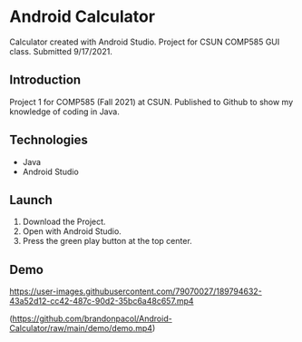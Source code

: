 # Android Calculator
Calculator created with Android Studio. Project for CSUN COMP585 GUI class. Submitted 9/17/2021.

## Introduction
Project 1 for COMP585 (Fall 2021) at CSUN. Published to Github to show my knowledge of coding in Java.

## Technologies
- Java
- Android Studio

## Launch
1. Download the Project.
2. Open with Android Studio.
3. Press the green play button at the top center.

## Demo

https://user-images.githubusercontent.com/79070027/189794632-43a52d12-cc42-487c-90d2-35bc6a48c657.mp4

(https://github.com/brandonpacol/Android-Calculator/raw/main/demo/demo.mp4)
